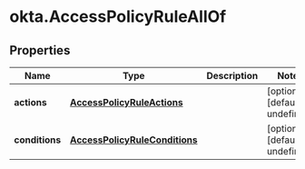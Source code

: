 # okta.AccessPolicyRuleAllOf

## Properties

Name | Type | Description | Notes
------------ | ------------- | ------------- | -------------
**actions** | [**AccessPolicyRuleActions**](AccessPolicyRuleActions.md) |  | [optional] [default to undefined]
**conditions** | [**AccessPolicyRuleConditions**](AccessPolicyRuleConditions.md) |  | [optional] [default to undefined]

